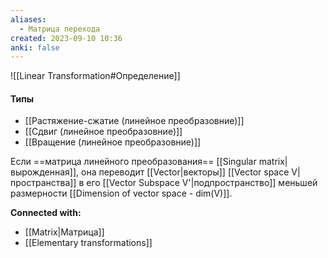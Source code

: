 ```yaml
---
aliases:
  - Матрица перехода
created: 2023-09-10 10:36
anki: false
---
```


![[Linear Transformation#Определение]]
#### Типы
- [[Растяжение-сжатие (линейное преобразовние)]]
- [[Сдвиг (линейное преобразовние)]]
- [[Вращение (линейное преобразовние)]]


Если ==матрица линейного преобразования== [[Singular matrix|вырожденная]], она переводит [[Vector|векторы]] [[Vector space V|пространства]]  в его [[Vector Subspace V'|подпространство]] меньшей размерности [[Dimension of vector space - dim(V)]].





**Connected with:**
- [[Matrix|Матрица]]
- [[Elementary transformations]]



